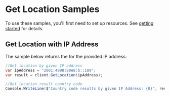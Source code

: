 # Get Location Samples

To use these samples, you'll first need to set up resources. See [getting started](https://github.com/Azure/azure-sdk-for-net/tree/main/sdk/maps/Azure.Maps.Geolocation#getting-started) for details.

## Get Location with IP Address

The sample below returns the for the provided IP address:

```C# Snippet:GetLocation
//Get location by given IP address
var ipAddress = "2001:4898:80e8:b::189";
var result = client.GetLocation(ipAddress);

//Get location result country code
Console.WriteLine($"Country code results by given IP Address: {0}", result.Value.IsoCode);
```
